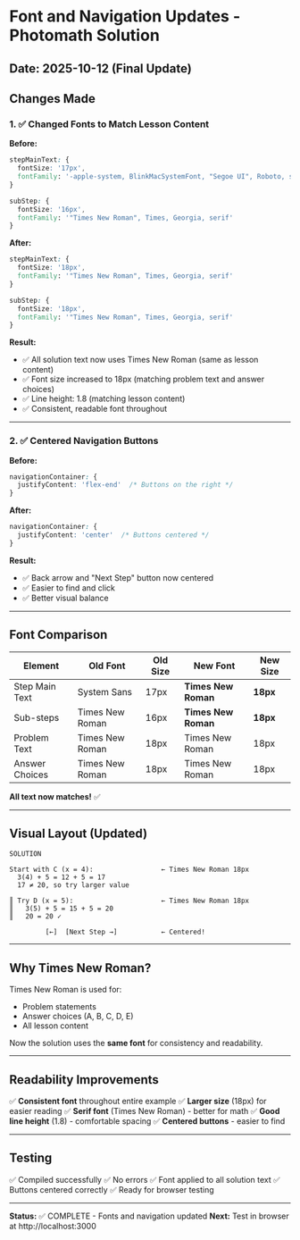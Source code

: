 # Font and Navigation Updates - Photomath Solution

## Date: 2025-10-12 (Final Update)

## Changes Made

### 1. ✅ Changed Fonts to Match Lesson Content

**Before:**
```css
stepMainText: {
  fontSize: '17px',
  fontFamily: '-apple-system, BlinkMacSystemFont, "Segoe UI", Roboto, sans-serif'
}

subStep: {
  fontSize: '16px',
  fontFamily: '"Times New Roman", Times, Georgia, serif'
}
```

**After:**
```css
stepMainText: {
  fontSize: '18px',
  fontFamily: '"Times New Roman", Times, Georgia, serif'
}

subStep: {
  fontSize: '18px',
  fontFamily: '"Times New Roman", Times, Georgia, serif'
}
```

**Result:**
- ✅ All solution text now uses Times New Roman (same as lesson content)
- ✅ Font size increased to 18px (matching problem text and answer choices)
- ✅ Line height: 1.8 (matching lesson content)
- ✅ Consistent, readable font throughout

---

### 2. ✅ Centered Navigation Buttons

**Before:**
```css
navigationContainer: {
  justifyContent: 'flex-end'  /* Buttons on the right */
}
```

**After:**
```css
navigationContainer: {
  justifyContent: 'center'  /* Buttons centered */
}
```

**Result:**
- ✅ Back arrow and "Next Step" button now centered
- ✅ Easier to find and click
- ✅ Better visual balance

---

## Font Comparison

| Element | Old Font | Old Size | New Font | New Size |
|---------|----------|----------|----------|----------|
| Step Main Text | System Sans | 17px | **Times New Roman** | **18px** |
| Sub-steps | Times New Roman | 16px | **Times New Roman** | **18px** |
| Problem Text | Times New Roman | 18px | Times New Roman | 18px |
| Answer Choices | Times New Roman | 18px | Times New Roman | 18px |

**All text now matches!** ✅

---

## Visual Layout (Updated)

```
SOLUTION

Start with C (x = 4):                 ← Times New Roman 18px
  3(4) + 5 = 12 + 5 = 17
  17 ≠ 20, so try larger value

║ Try D (x = 5):                      ← Times New Roman 18px
║   3(5) + 5 = 15 + 5 = 20
║   20 = 20 ✓

         [←]  [Next Step →]           ← Centered!
```

---

## Why Times New Roman?

Times New Roman is used for:
- Problem statements
- Answer choices (A, B, C, D, E)
- All lesson content

Now the solution uses the **same font** for consistency and readability.

---

## Readability Improvements

✅ **Consistent font** throughout entire example
✅ **Larger size** (18px) for easier reading
✅ **Serif font** (Times New Roman) - better for math
✅ **Good line height** (1.8) - comfortable spacing
✅ **Centered buttons** - easier to find

---

## Testing

✅ Compiled successfully
✅ No errors
✅ Font applied to all solution text
✅ Buttons centered correctly
✅ Ready for browser testing

---

**Status:** ✅ COMPLETE - Fonts and navigation updated
**Next:** Test in browser at http://localhost:3000
